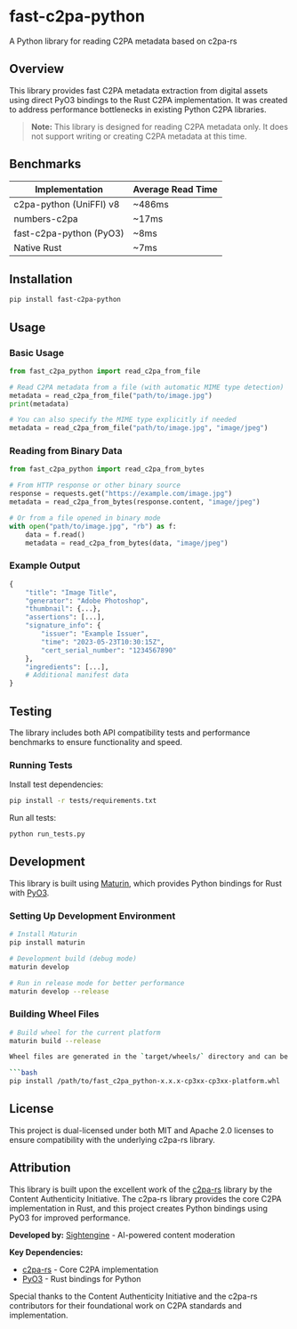# fast-c2pa-python

A Python library for reading C2PA metadata based on c2pa-rs

## Overview

This library provides fast C2PA metadata extraction from digital assets using direct PyO3 bindings to the Rust C2PA implementation. It was created to address performance bottlenecks in existing Python C2PA libraries.

> **Note:** This library is designed for reading C2PA metadata only. It does not support writing or creating C2PA metadata at this time.

## Benchmarks

| Implementation | Average Read Time |
| -------------- | ---------------- |
| c2pa-python (UniFFI) v8 | ~486ms |
| numbers-c2pa | ~17ms |
| fast-c2pa-python (PyO3) | ~8ms |
| Native Rust | ~7ms |

## Installation

```bash
pip install fast-c2pa-python
```

## Usage

### Basic Usage

```python
from fast_c2pa_python import read_c2pa_from_file

# Read C2PA metadata from a file (with automatic MIME type detection)
metadata = read_c2pa_from_file("path/to/image.jpg")
print(metadata)

# You can also specify the MIME type explicitly if needed
metadata = read_c2pa_from_file("path/to/image.jpg", "image/jpeg")
```

### Reading from Binary Data

```python
from fast_c2pa_python import read_c2pa_from_bytes

# From HTTP response or other binary source
response = requests.get("https://example.com/image.jpg")
metadata = read_c2pa_from_bytes(response.content, "image/jpeg")

# Or from a file opened in binary mode
with open("path/to/image.jpg", "rb") as f:
    data = f.read()
    metadata = read_c2pa_from_bytes(data, "image/jpeg")
```

### Example Output

```python
{
    "title": "Image Title",
    "generator": "Adobe Photoshop",
    "thumbnail": {...},
    "assertions": [...],
    "signature_info": {
        "issuer": "Example Issuer",
        "time": "2023-05-23T10:30:15Z",
        "cert_serial_number": "1234567890"
    },
    "ingredients": [...],
    # Additional manifest data
}
```

## Testing

The library includes both API compatibility tests and performance benchmarks to ensure functionality and speed.

### Running Tests

Install test dependencies:

```bash
pip install -r tests/requirements.txt
```

Run all tests:

```bash
python run_tests.py 
```

## Development

This library is built using [Maturin](https://github.com/PyO3/maturin), which provides Python bindings for Rust with [PyO3](https://github.com/PyO3/pyo3).

### Setting Up Development Environment

```bash
# Install Maturin
pip install maturin

# Development build (debug mode)
maturin develop

# Run in release mode for better performance
maturin develop --release
```

### Building Wheel Files

```bash
# Build wheel for the current platform
maturin build --release

Wheel files are generated in the `target/wheels/` directory and can be shared directly with users who can install them using pip:

```bash
pip install /path/to/fast_c2pa_python-x.x.x-cp3xx-cp3xx-platform.whl
```

## License

This project is dual-licensed under both MIT and Apache 2.0 licenses to ensure compatibility with the underlying c2pa-rs library.

## Attribution

This library is built upon the excellent work of the [c2pa-rs](https://github.com/contentauth/c2pa-rs) library by the Content Authenticity Initiative. The c2pa-rs library provides the core C2PA implementation in Rust, and this project creates Python bindings using PyO3 for improved performance.

**Developed by:** [Sightengine](https://sightengine.com) - AI-powered content moderation

**Key Dependencies:**
- [c2pa-rs](https://github.com/contentauth/c2pa-rs) - Core C2PA implementation
- [PyO3](https://github.com/PyO3/pyo3) - Rust bindings for Python

Special thanks to the Content Authenticity Initiative and the c2pa-rs contributors for their foundational work on C2PA standards and implementation.